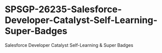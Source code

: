 # SPSGP-26235-Salesforce-Developer-Catalyst-Self-Learning-Super-Badges
Salesforce Developer Catalyst Self-Learning &amp; Super Badges
